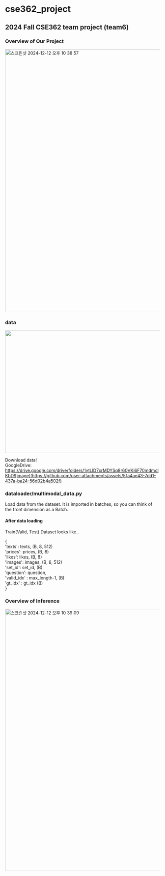 
# cse362_project
2024 Fall CSE362 team project (team6)
------

### Overview of Our Project
<img width="857" alt="스크린샷 2024-12-12 오후 10 38 57" src="https://github.com/user-attachments/assets/ec4473ef-92fe-4501-94e2-f0aaf25679ad" />


### data
<img src="https://github.com/user-attachments/assets/9e9c754c-41a8-4419-be30-4d2d3de22332" width="800" height="400"/>
  
Download data!   
GoogleDrive: https://drive.google.com/drive/folders/1ytLlD7xrMDYSq8r60VKi6F70mdmcIKbD![image](https://github.com/user-attachments/assets/51a4ae43-7dd1-437a-ba24-56d02b4a502f)


### dataloader/multimodal_data.py
Load data from the dataset. It is imported in batches, so you can think of the front dimension as a Batch.


#### After data loading

Train(Valid, Test) Dataset looks like..    

{      
    'texts': texts,   (B, 8, 512)   
    'prices': prices,   (B, 8)   
    'likes': likes,     (B, 8)   
    'images': images,    (B, 8, 512)      
    'set_id': set_id,    (B)   
    'question': question,    
    'valid_idx' : max_length-1,   (B)   
    'gt_idx' : gt_idx    (B)    
}   





### Overview of Inference
<img width="854" alt="스크린샷 2024-12-12 오후 10 39 09" src="https://github.com/user-attachments/assets/5f00e67e-3a2f-4126-b035-2d7182ebef1c" />
